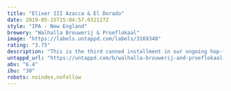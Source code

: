 ```yaml
---
title: "Elixer III Azacca & El Dorado"
date: 2019-05-15T15:04:57.032127Z
style: "IPA - New England"
brewery: "Walhalla Brouwerij & Proeflokaal"
image: "https://labels.untappd.com/labels/3169348"
rating: "3.75"
description: "This is the third canned installment in our ongoing hop-forward hazy IPA series, where we change the dry hops with each batch. In this edition we chose to go with with Azacca and El Dorado hops, both known for their juicy tropical fruit aromas. We think it may have magical properties… Drink fresh! "
untappd_url: "https://untappd.com/b/walhalla-brouwerij-and-proeflokaal-elixer-iii-azacca-and-el-dorado/3169348"
abv: "6.4"
ibu: "30"
robots: noindex,nofollow
---
```

